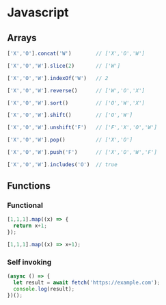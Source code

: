 # Javascript

## Arrays
```Javascript
['X','O'].concat('W')        // ['X','O','W']

['X','O','W'].slice(2)       // ['W']

['X','O','W'].indexOf('W')   // 2

['X','O','W'].reverse()      // ['W','O','X']

['X','O','W'].sort()         // ['O','W','X']

['X','O','W'].shift()        // ['O','W']

['X','O','W'].unshift('F')   // ['F','X','O','W']

['X','O','W'].pop()          // ['X','O']

['X','O','W'].push('F')      // ['X','O','W','F']

['X','O','W'].includes('O')  // true
```

## Functions
### Functional
```javascript
[1,1,1].map((x) => {
  return x+1;
});

[1,1,1].map((x) => x+1);
```

### Self invoking
```javascript
(async () => {
  let result = await fetch('https://example.com');
  console.log(result);
})();
```
